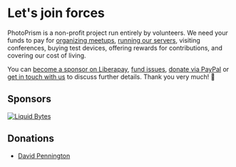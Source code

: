 Let's join forces
=================

PhotoPrism is a non-profit project run entirely by volunteers. We need your funds to pay for 
[organizing meetups](https://github.com/photoprism/photoprism/wiki/Meetups),
[running our servers](https://github.com/photoprism/photoprism/wiki/Infrastructure),
visiting conferences, buying test devices, offering rewards for contributions, and covering our cost of living.

You can [become a sponsor on Liberapay](https://en.liberapay.com/photoprism), [fund issues](https://issuehunt.io/repos/119160553), [donate via PayPal](https://www.paypal.me/photoprism) or [get in touch with us](mailto:hello@photoprism.org) to discuss further details.
Thank you very much! 💎

## Sponsors ##

[![Liquid Bytes](https://blog.liquidbytes.net/img/logo-retina.png)](https://blog.liquidbytes.net/)

## Donations ##

- [David Pennington](https://github.com/Xeoncross)
